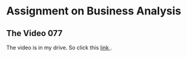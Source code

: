 # Assignment on Business Analysis 
## The Video   077

The video is in my drive. So click this [link ](https://drive.google.com/file/d/1dCoNG3f_E8PcJexiz5YWvS5ZZsg-xZcV/view?usp=drivesdk).
